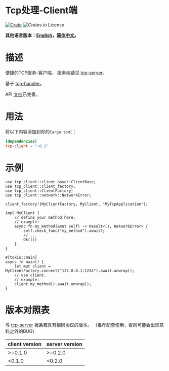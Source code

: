 # Tcp处理-Client端

[![Crate](https://img.shields.io/crates/v/tcp-client.svg)](https://crates.io/crates/tcp-client)
![Crates.io License](https://img.shields.io/crates/l/tcp-client)

**其他语言版本：[English](README.md)，[简体中文](README_zh.md)。**

# 描述

便捷的TCP服务-客户端。
服务端请见 [tcp-server](https://crates.io/crates/tcp-server)。

基于 [tcp-handler](https://crates.io/crates/tcp-handler)。

API [文档](https://docs.rs/tcp-client/)已完善。


# 用法

将以下内容添加到你的`Cargo.toml`：

```toml
[dependencies]
tcp-client = "~0.1"
```


# 示例

```rust,no_run
use tcp_client::client_base::ClientBase;
use tcp_client::client_factory;
use tcp_client::ClientFactory;
use tcp_client::network::NetworkError;

client_factory!(MyClientFactory, MyClient, "MyTcpApplication");

impl MyClient {
    // define your method here.
    // example:
    async fn my_method(&mut self) -> Result<(), NetworkError> {
        self.check_func("my_method").await?;
        // ...
        Ok(())
    }
}

#[tokio::main]
async fn main() {
    let mut client = MyClientFactory.connect("127.0.0.1:1234").await.unwrap();
    // use client.
    // example:
    client.my_method().await.unwrap();
}
```


# 版本对照表

与 [tcp-server](https://crates.io/crates/tcp-server) 板条箱具有相同协议的版本。
（推荐配套使用，否则可能会出现意料之外的BUG）

| client version | server version |
|----------------|----------------|
| \>=0.1.0       | \>=0.2.0       |
| <0.1.0         | <0.2.0         |
